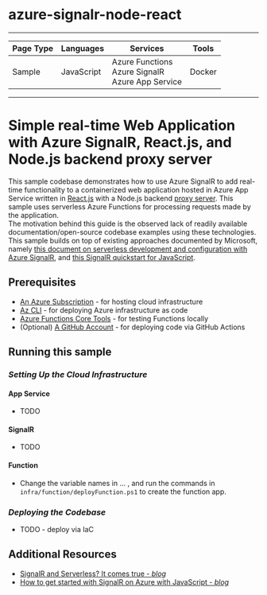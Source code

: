 # azure-signalr-node-react

---

| Page Type | Languages  | Services                                                  | Tools  |
| --------- | ---------- | --------------------------------------------------------- | ------ |
| Sample    | JavaScript | Azure Functions <br> Azure SignalR <br> Azure App Service | Docker |

---

# Simple real-time Web Application with Azure SignalR, React.js, and Node.js backend proxy server

This sample codebase demonstrates how to use Azure SignalR to add real-time functionality to a containerized web application hosted in Azure App Service written in [React.js](https://reactjs.org/) with a Node.js backend [proxy server](https://en.wikipedia.org/wiki/Proxy_server). This sample uses serverless Azure Functions for processing requests made by the application.
<br>
The motivation behind this guide is the observed lack of readily available documentation/open-source codebase examples using these technologies.
<br>
This sample builds on top of existing approaches documented by Microsoft, namely [this document on serverless development and configuration with Azure SignalR](https://learn.microsoft.com/en-us/azure/azure-signalr/signalr-concept-serverless-development-config), and [this SignalR quickstart for JavaScript](https://learn.microsoft.com/en-us/azure/azure-signalr/signalr-quickstart-azure-functions-javascript).

## Prerequisites

-   [An Azure Subscription](https://azure.microsoft.com/en-us/free/) - for hosting cloud infrastructure
-   [Az CLI](https://learn.microsoft.com/en-us/cli/azure/install-azure-cli) - for deploying Azure infrastructure as code
-   [Azure Functions Core Tools](https://docs.microsoft.com/en-us/azure/azure-functions/functions-run-local?tabs=v4%2Cwindows%2Ccsharp%2Cportal%2Cbash) - for testing Functions locally
-   (Optional) [A GitHub Account](https://github.com/join) - for deploying code via GitHub Actions

## Running this sample

### _*Setting Up the Cloud Infrastructure*_

#### App Service

-   TODO

#### SignalR

-   TODO

#### Function

-   Change the variable names in ... , and run the commands in `infra/function/deployFunction.ps1` to create the function app.

### _*Deploying the Codebase*_

-   TODO - deploy via IaC

## Additional Resources

-   [SignalR and Serverless? It comes true - _blog_](https://www.nellysattari.com/serverless-signalr/)
- [How to get started with SignalR on Azure with JavaScript - _blog_](https://www.freecodecamp.org/news/getting-started-with-signalr-in-azure-using-javascript/)